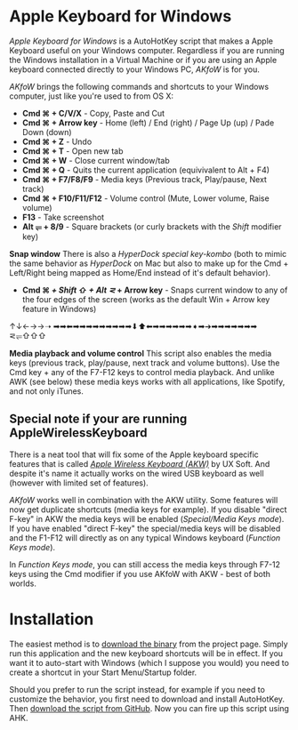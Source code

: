 Apple Keyboard for Windows
==========================

_Apple Keyboard for Windows_ is a AutoHotKey script that makes a Apple Keyboard useful on your Windows computer. Regardless if you are running the Windows installation in a Virtual Machine or if you are using an Apple keyboard connected directly to your Windows PC, _AKfoW_ is for you. 

_AKfoW_ brings the following commands and shortcuts to your Windows computer, just like you're used to from OS X:

- **Cmd ⌘ + C/V/X** - Copy, Paste and Cut
- **Cmd ⌘ + Arrow key** - Home (left) / End (right) / Page Up (up) / Pade Down (down)
- **Cmd ⌘ + Z** - Undo
- **Cmd ⌘ + T** - Open new tab
- **Cmd ⌘ + W** - Close current window/tab
- **Cmd ⌘ + Q** - Quits the current application (equivivalent to Alt + F4)
- **Cmd ⌘ + F7/F8/F9** - Media keys (Previous track, Play/pause, Next track)
- **Cmd ⌘ + F10/F11/F12** - Volume control (Mute, Lower volume, Raise volume)
- **F13** - Take screenshot
- **Alt ⥫ + 8/9** - Square brackets (or curly brackets with the _Shift_ modifier key)

**Snap window**
There is also a _HyperDock special key-kombo_ (both to mimic the same behavior as _HyperDock_ on Mac but also to make up for the Cmd + Left/Right being mapped as Home/End instead of it's default behavior).
- **Cmd ⌘ _+ Shift ⇧ + Alt ⋜_ + Arrow key** - Snaps current window to any of the four edges of the screen (works as the default Win + Arrow key feature in Windows)

↑↓←→→➝
➡︎➡︎⬅︎➡➡︎➡︎➡➡︎➡︎➡︎➡➡︎⬇︎⬆︎⬅︎➡︎➡︎➡︎➡︎➡︎➡︎➧➡︎➔➡︎➡︎➡︎➡︎➡︎➡︎➡︎
⋜⥫⇧⇧⇧

**Media playback and volume control**
This script also enables the media keys (previous track, play/pause, next track and volume buttons). Use the Cmd key + any of the F7-F12 keys to control media playback. And unlike AWK (see below) these media keys works with all applications, like Spotify, and not only iTunes.


## Special note if your are running AppleWirelessKeyboard
There is a neat tool that will fix some of the Apple keyboard specific features that is called _[Apple Wireless Keyboard (AKW)](http://uxsoft.cz/projects/apple-wireless-keyboard/)_ by UX Soft. And despite it's name it actually works on the wired USB keyboard as well (however with limited set of features).

_AKfoW_ works well in combination with the AKW utility. Some features will now get duplicate shortcuts (media keys for example). If you disable "direct F-key" in AKW the media keys will be enabled (_Special/Media Keys mode_). If you have enabled "direct F-key" the special/media keys will be disabled and the F1-F12 will directly as on any typical Windows keyboard (_Function Keys mode_). 

In _Function Keys mode_, you can still access the media keys through F7-12 keys using the Cmd modifier if you use AKfoW with AKW - best of both worlds.

# Installation
The easiest method is to [download the binary]() from the project page. Simply run this application and the new keyboard shortcuts will be in effect. If you want it to auto-start with Windows (which I suppose you would) you need to create a shortcut in your Start Menu/Startup folder.

Should you prefer to run the script instead, for example if you need to customize the behavior, you first need to download and install AutoHotKey. Then [download the script from GitHub](https://github.com/mikaelleven/Apple-Keyboard-for-Windows/archive/master.zip). Now you can fire up this script using AHK.
